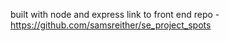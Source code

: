 built with node and express
link to front end repo - https://github.com/samsreither/se_project_spots
